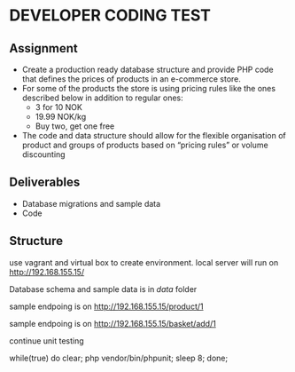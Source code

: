 DEVELOPER CODING TEST
=======================

Assignment
----------

* Create a production ready database structure and provide PHP code that defines the prices of products in an e-commerce store.
* For some of the products the store is using pricing rules like the ones described below in addition to regular ones:
  * 3 for 10 NOK
  * 19.99 NOK/kg
  * Buy two, get one free
* The code and data structure should allow for the flexible organisation of product and groups of products based on “pricing rules” or volume discounting

Deliverables
-----------
* Database migrations and sample data
* Code


Structure
----------
use vagrant and virtual box to create environment.
local server will run on http://192.168.155.15/

Database schema and sample data is in *data* folder

sample endpoing is on http://192.168.155.15/product/1

sample endpoing is on http://192.168.155.15/basket/add/1

continue unit testing 

 while(true) do clear; php vendor/bin/phpunit; sleep 8; done;
